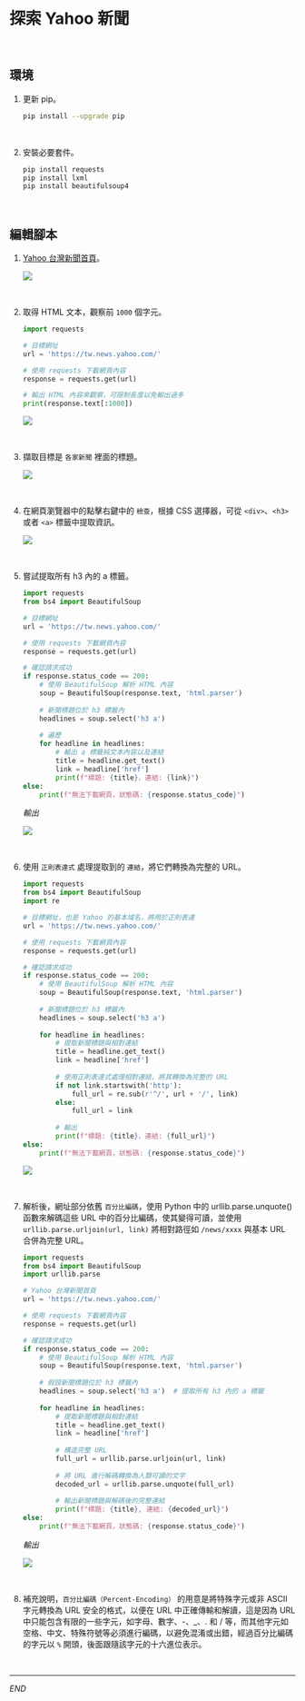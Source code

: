 # 探索 Yahoo 新聞

<br>

## 環境

1. 更新 pip。

    ```bash
    pip install --upgrade pip
    ```

<br>

2. 安裝必要套件。

    ```bash
    pip install requests
    pip install lxml
    pip install beautifulsoup4
    ```

<br>

## 編輯腳本

1. [Yahoo 台灣新聞首頁](https://tw.news.yahoo.com/)。

    ![](images/img_04.png)

<br>

2. 取得 HTML 文本，觀察前 `1000` 個字元。

    ```python
    import requests

    # 目標網址
    url = 'https://tw.news.yahoo.com/'

    # 使用 requests 下載網頁內容
    response = requests.get(url)

    # 輸出 HTML 內容來觀察，可限制長度以免輸出過多
    print(response.text[:1000])
    ```

    ![](images/img_05.png)

<br>

3. 擷取目標是 `各家新聞` 裡面的標題。 

    ![](images/img_06.png)

<br>

4. 在網頁瀏覽器中的點擊右鍵中的 `檢查`，根據 CSS 選擇器，可從 `<div>`、`<h3>` 或者 `<a>` 標籤中提取資訊。

    ![](images/img_07.png)

<br>

5. 嘗試提取所有 h3 內的 a 標籤。

    ```python
    import requests
    from bs4 import BeautifulSoup

    # 目標網址
    url = 'https://tw.news.yahoo.com/'

    # 使用 requests 下載網頁內容
    response = requests.get(url)

    # 確認請求成功
    if response.status_code == 200:
        # 使用 BeautifulSoup 解析 HTML 內容
        soup = BeautifulSoup(response.text, 'html.parser')
        
        # 新聞標題位於 h3 標籤內
        headlines = soup.select('h3 a')
        
        # 遍歷
        for headline in headlines:
            # 輸出 a 標籤純文本內容以及連結
            title = headline.get_text()
            link = headline['href']
            print(f"標題: {title}，連結: {link}")
    else:
        print(f"無法下載網頁，狀態碼: {response.status_code}")
    ```

    _輸出_

    ![](images/img_08.png)

<br>

6. 使用 `正則表達式` 處理提取到的 `連結`，將它們轉換為完整的 URL。

    ```python
    import requests
    from bs4 import BeautifulSoup
    import re

    # 目標網址，也是 Yahoo 的基本域名，將用於正則表達
    url = 'https://tw.news.yahoo.com/'

    # 使用 requests 下載網頁內容
    response = requests.get(url)

    # 確認請求成功
    if response.status_code == 200:
        # 使用 BeautifulSoup 解析 HTML 內容
        soup = BeautifulSoup(response.text, 'html.parser')
        
        # 新聞標題位於 h3 標籤內
        headlines = soup.select('h3 a') 
        
        for headline in headlines:
            # 提取新聞標題與相對連結
            title = headline.get_text()
            link = headline['href']
            
            # 使用正則表達式處理相對連結，將其轉換為完整的 URL
            if not link.startswith('http'):
                full_url = re.sub(r'^/', url + '/', link)
            else:
                full_url = link
            
            # 輸出
            print(f"標題: {title}，連結: {full_url}")
    else:
        print(f"無法下載網頁，狀態碼: {response.status_code}")
    ```

    ![](images/img_09.png)

<br>

7. 解析後，網址部分依舊 `百分比編碼`，使用 Python 中的 urllib.parse.unquote() 函數來解碼這些 URL 中的百分比編碼，使其變得可讀，並使用 `urllib.parse.urljoin(url, link)` 將相對路徑如 `/news/xxxx` 與基本 URL 合併為完整 URL。

    ```python
    import requests
    from bs4 import BeautifulSoup
    import urllib.parse

    # Yahoo 台灣新聞首頁
    url = 'https://tw.news.yahoo.com/'

    # 使用 requests 下載網頁內容
    response = requests.get(url)

    # 確認請求成功
    if response.status_code == 200:
        # 使用 BeautifulSoup 解析 HTML 內容
        soup = BeautifulSoup(response.text, 'html.parser')
        
        # 假設新聞標題位於 h3 標籤內
        headlines = soup.select('h3 a')  # 提取所有 h3 內的 a 標籤
        
        for headline in headlines:
            # 提取新聞標題與相對連結
            title = headline.get_text()
            link = headline['href']
            
            # 構造完整 URL
            full_url = urllib.parse.urljoin(url, link)
            
            # 將 URL 進行解碼轉換為人類可讀的文字
            decoded_url = urllib.parse.unquote(full_url)
            
            # 輸出新聞標題與解碼後的完整連結
            print(f"標題: {title}, 連結: {decoded_url}")
    else:
        print(f"無法下載網頁，狀態碼: {response.status_code}")
    ```

    _輸出_

    ![](images/img_10.png)

<br>

8. 補充說明，`百分比編碼（Percent-Encoding）` 的用意是將特殊字元或非 ASCII 字元轉換為 URL 安全的格式，以便在 URL 中正確傳輸和解讀，這是因為 URL 中只能包含有限的一些字元，如字母、數字、-、_、. 和 / 等，而其他字元如空格、中文、特殊符號等必須進行編碼，以避免混淆或出錯，經過百分比編碼的字元以 `%` 開頭，後面跟隨該字元的十六進位表示。

<br>

___

_END_